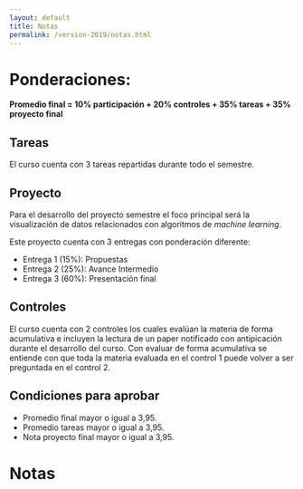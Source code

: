 ```yaml
---
layout: default
title: Notas
permalink: /version-2019/notas.html
---
```

# Ponderaciones:

**Promedio final  = 10% participación + 20% controles + 35% tareas + 35% proyecto final**

## Tareas

El curso cuenta con 3 tareas repartidas durante todo el semestre.

## Proyecto

Para el desarrollo del proyecto semestre el foco principal será la visualización de datos relacionados con algoritmos de _machine learning_.


Este proyecto cuenta con 3 entregas con ponderación diferente:
- Entrega 1 (15%): Propuestas
- Entrega 2 (25%): Avance Intermedio
- Entrega 3 (60%): Presentación final

## Controles

El curso cuenta con 2 controles los cuales evalúan la materia de forma acumulativa e incluyen la lectura de un paper notificado con antipicación durante el desarrollo del curso. Con evaluar de forma acumulativa se entiende con que toda la materia evaluada en el control 1 puede volver a ser preguntada en el control 2.

## Condiciones para aprobar
- Promedio final mayor o igual a 3,95.
- Promedio tareas mayor o igual a 3,95.
- Nota proyecto final mayor o igual a 3,95.

# Notas

